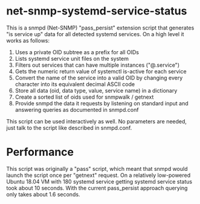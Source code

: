 # net-snmp-systemd-service-status

This is a snmpd (Net-SNMP) "pass_persist" extension script that generates "is
service up" data for all detected systemd services. On a high level it works as
follows:

1. Uses a private OID subtree as a prefix for all OIDs
1. Lists systemd service unit files on the system
1. Filters out services that can have multiple instances ("@.service")
1. Gets the numeric return value of systemctl is-active for each service
1. Convert the name of the service into a valid OID by changing every character into its equivalent decimal ASCII code
1. Store all data (oid, data type, value, service name) in a dictionary
1. Create a sorted list of oids used for snmpwalk / getnext
1. Provide snmpd the data it requests by listening on standard input and answering queries as documented in snmpd.conf

This script can be used interactively as well. No parameters are needed, just
talk to the script like described in snmpd.conf.

# Performance

This script was originally a "pass" script, which meant that snmpd would launch
the script once per "getnext" request. On a relatively low-powered Ubuntu 18.04
VM with 180 systemd service  getting systemd service status took about 10
seconds. With the current pass_persist approach querying only takes about 1.6
seconds.
